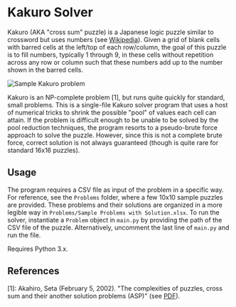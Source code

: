 # Kakuro Solver
Kakuro (AKA "cross sum" puzzle) is a Japanese logic puzzle similar to crossword but uses numbers (see [Wikipedia](https://en.wikipedia.org/wiki/Kakuro)). Given a grid of blank cells with barred cells at the left/top of each row/column, the goal of this puzzle is to fill numbers, typically 1 through 9, in these cells without repetition across any row or column such that these numbers add up to the number shown in the barred cells.

![Sample Kakuro problem](https://upload.wikimedia.org/wikipedia/commons/thumb/c/c8/Kakuro_black_box.svg/375px-Kakuro_black_box.svg.png)

Kakuro is an NP-complete problem [1], but runs quite quickly for standard, small problems. This is a single-file Kakuro solver program that uses a host of numerical tricks to shrink the possible "pool" of values each cell can attain. If the problem is difficult enough to be unable to be solved by the pool reduction techniques, the program resorts to a pseudo-brute force approach to solve the puzzle. However, since this is not a complete brute force, correct solution is not always guaranteed (though is quite rare for standard 16x16 puzzles).

## Usage 
The program requires a CSV file as input of the problem in a specific way. For reference, see the `Problems` folder, where a few 10x10 sample puzzles are provided. These problems and their solutions are organized in a more legible way in `Problems/Sample Problems with Solution.xlsx`. To run the solver, instantiate a `Problem` object in `main.py` by providing the path of the CSV file of the puzzle. Alternatively, uncomment the last line of `main.py` and run the file.

Requires Python 3.x.

## References
[1]: Akahiro, Seta (February 5, 2002). "The complexities of puzzles, cross sum and their another solution problems (ASP)" (see [PDF](http://www-imai.is.s.u-tokyo.ac.jp/~seta/paper/senior_thesis/seniorthesis.pdf)).
